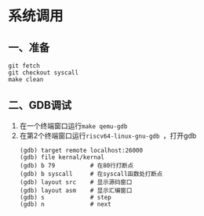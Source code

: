 # 系统调用

## 一、准备

```shell
git fetch
git checkout syscall
make clean
```

## 二、GDB调试

1. 在一个终端窗口运行`make qemu-gdb`
2. 在第2个终端窗口运行`riscv64-linux-gnu-gdb `，打开gdb
    ```
    (gdb) target remote localhost:26000
    (gdb) file kernal/kernal
    (gdb) b 79          # 在80行打断点
    (gdb) b syscall     # 在syscall函数处打断点
    (gdb) layout src    # 显示源码窗口
    (gdb) layout asm    # 显示汇编窗口
    (gdb) s             # step
    (gdb) n             # next
    ```